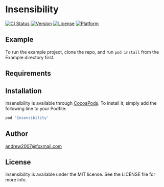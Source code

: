 # Insensibility

[![CI Status](https://img.shields.io/travis/adx-developer/Insensibility.svg?style=flat)](https://travis-ci.org/adx-developer/Insensibility)
[![Version](https://img.shields.io/cocoapods/v/Insensibility.svg?style=flat)](https://cocoapods.org/pods/Insensibility)
[![License](https://img.shields.io/cocoapods/l/Insensibility.svg?style=flat)](https://cocoapods.org/pods/Insensibility)
[![Platform](https://img.shields.io/cocoapods/p/Insensibility.svg?style=flat)](https://cocoapods.org/pods/Insensibility)

## Example

To run the example project, clone the repo, and run `pod install` from the Example directory first.

## Requirements

## Installation

Insensibility is available through [CocoaPods](https://cocoapods.org). To install
it, simply add the following line to your Podfile:

```ruby
pod 'Insensibility'
```

## Author

andrew2007@foxmail.com

## License

Insensibility is available under the MIT license. See the LICENSE file for more info.
